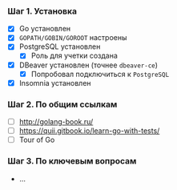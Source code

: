 ### Шаг 1. Установка

* [x] Go установлен
* [x] ```GOPATH/GOBIN/GOROOT``` настроены
* [x] PostgreSQL установлен
    * [x] Роль для учетки создана
* [x] DBeaver установлен (точнее ```dbeaver-ce```)
    * [x] Попробовал подключиться к ```PostgreSQL```
* [x] Insomnia установлен

### Шаг 2. По общим ссылкам
* [ ] http://golang-book.ru/
* [ ] https://quii.gitbook.io/learn-go-with-tests/
* [ ] Tour of Go

### Шаг 3. По ключевым вопросам
* ...